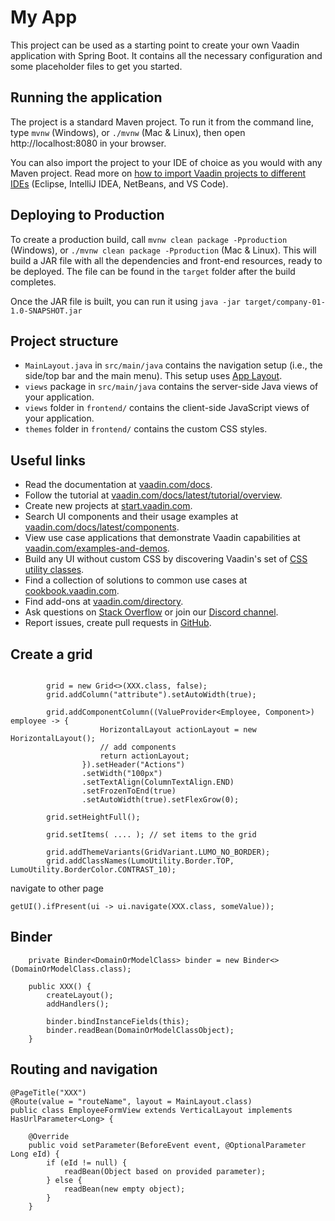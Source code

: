 # My App

This project can be used as a starting point to create your own Vaadin application with Spring Boot.
It contains all the necessary configuration and some placeholder files to get you started.

## Running the application

The project is a standard Maven project. To run it from the command line,
type `mvnw` (Windows), or `./mvnw` (Mac & Linux), then open
http://localhost:8080 in your browser.

You can also import the project to your IDE of choice as you would with any
Maven project. Read more on [how to import Vaadin projects to different IDEs](https://vaadin.com/docs/latest/guide/step-by-step/importing) (Eclipse, IntelliJ IDEA, NetBeans, and VS Code).

## Deploying to Production

To create a production build, call `mvnw clean package -Pproduction` (Windows),
or `./mvnw clean package -Pproduction` (Mac & Linux).
This will build a JAR file with all the dependencies and front-end resources,
ready to be deployed. The file can be found in the `target` folder after the build completes.

Once the JAR file is built, you can run it using
`java -jar target/company-01-1.0-SNAPSHOT.jar`

## Project structure

- `MainLayout.java` in `src/main/java` contains the navigation setup (i.e., the
  side/top bar and the main menu). This setup uses
  [App Layout](https://vaadin.com/docs/components/app-layout).
- `views` package in `src/main/java` contains the server-side Java views of your application.
- `views` folder in `frontend/` contains the client-side JavaScript views of your application.
- `themes` folder in `frontend/` contains the custom CSS styles.

## Useful links

- Read the documentation at [vaadin.com/docs](https://vaadin.com/docs).
- Follow the tutorial at [vaadin.com/docs/latest/tutorial/overview](https://vaadin.com/docs/latest/tutorial/overview).
- Create new projects at [start.vaadin.com](https://start.vaadin.com/).
- Search UI components and their usage examples at [vaadin.com/docs/latest/components](https://vaadin.com/docs/latest/components).
- View use case applications that demonstrate Vaadin capabilities at [vaadin.com/examples-and-demos](https://vaadin.com/examples-and-demos).
- Build any UI without custom CSS by discovering Vaadin's set of [CSS utility classes](https://vaadin.com/docs/styling/lumo/utility-classes). 
- Find a collection of solutions to common use cases at [cookbook.vaadin.com](https://cookbook.vaadin.com/).
- Find add-ons at [vaadin.com/directory](https://vaadin.com/directory).
- Ask questions on [Stack Overflow](https://stackoverflow.com/questions/tagged/vaadin) or join our [Discord channel](https://discord.gg/MYFq5RTbBn).
- Report issues, create pull requests in [GitHub](https://github.com/vaadin).

## Create a grid
```

        grid = new Grid<>(XXX.class, false);
        grid.addColumn("attribute").setAutoWidth(true);
       
        grid.addComponentColumn((ValueProvider<Employee, Component>) employee -> {
                    HorizontalLayout actionLayout = new HorizontalLayout();
                    // add components
                    return actionLayout;
                }).setHeader("Actions")
                .setWidth("100px")
                .setTextAlign(ColumnTextAlign.END)
                .setFrozenToEnd(true)
                .setAutoWidth(true).setFlexGrow(0);

        grid.setHeightFull();

        grid.setItems( .... ); // set items to the grid

        grid.addThemeVariants(GridVariant.LUMO_NO_BORDER);
        grid.addClassNames(LumoUtility.Border.TOP, LumoUtility.BorderColor.CONTRAST_10);
```
navigate to other page

```
getUI().ifPresent(ui -> ui.navigate(XXX.class, someValue));
```


## Binder

```
    private Binder<DomainOrModelClass> binder = new Binder<>(DomainOrModelClass.class);
    
    public XXX() {
        createLayout();
        addHandlers();

        binder.bindInstanceFields(this);
        binder.readBean(DomainOrModelClassObject);
    }

```

## Routing and navigation
```
@PageTitle("XXX")
@Route(value = "routeName", layout = MainLayout.class)
public class EmployeeFormView extends VerticalLayout implements HasUrlParameter<Long> {

    @Override
    public void setParameter(BeforeEvent event, @OptionalParameter Long eId) {
        if (eId != null) {
            readBean(Object based on provided parameter);
        } else {
            readBean(new empty object);
        }
    }

```
